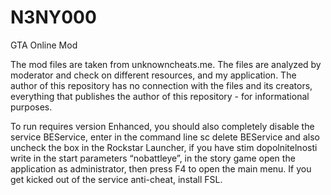 # N3NY000
GTA Online Mod

The mod files are taken from unknowncheats.me. The files are analyzed by moderator and check on different resources, and my application. The author of this repository has no connection with the files and its creators, everything that publishes the author of this repository - for informational purposes.

To run requires version Enhanced, you should also completely disable the service BEService, enter in the command line sc delete BEService and also uncheck the box in the Rockstar Launcher, if you have stim dopolnitelnosti write in the start parameters “nobattleye”, in the story game open the application as administrator, then press F4 to open the main menu. If you get kicked out of the service anti-cheat, install FSL.
